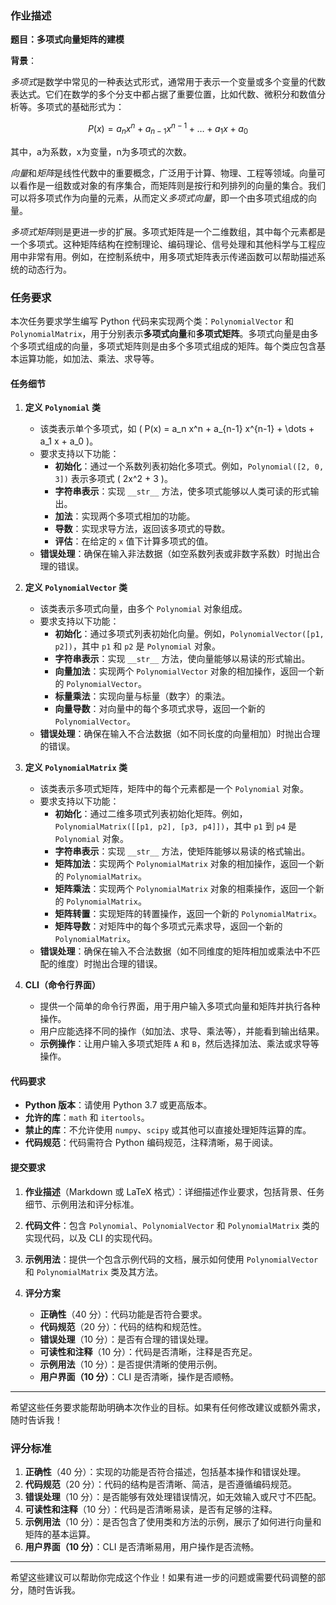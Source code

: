 ### 作业描述

**题目：多项式向量矩阵的建模**

**背景**： 

*多项式*是数学中常见的一种表达式形式，通常用于表示一个变量或多个变量的代数表达式。它们在数学的多个分支中都占据了重要位置，比如代数、微积分和数值分析等。多项式的基础形式为：



$$
P(x) = a_n x^n + a_{n-1} x^{n-1} + \dots + a_1 x + a_0
$$

其中，a为系数，x为变量，n为多项式的次数。


*向量*和*矩阵*是线性代数中的重要概念，广泛用于计算、物理、工程等领域。向量可以看作是一组数或对象的有序集合，而矩阵则是按行和列排列的向量的集合。我们可以将多项式作为向量的元素，从而定义*多项式向量*，即一个由多项式组成的向量。

*多项式矩阵*则是更进一步的扩展。多项式矩阵是一个二维数组，其中每个元素都是一个多项式。这种矩阵结构在控制理论、编码理论、信号处理和其他科学与工程应用中非常有用。例如，在控制系统中，用多项式矩阵表示传递函数可以帮助描述系统的动态行为。


### 任务要求

本次任务要求学生编写 Python 代码来实现两个类：`PolynomialVector` 和 `PolynomialMatrix`，用于分别表示**多项式向量**和**多项式矩阵**。多项式向量是由多个多项式组成的向量，多项式矩阵则是由多个多项式组成的矩阵。每个类应包含基本运算功能，如加法、乘法、求导等。

#### 任务细节

1. **定义 `Polynomial` 类**
   - 该类表示单个多项式，如 \( P(x) = a_n x^n + a_{n-1} x^{n-1} + \dots + a_1 x + a_0 \)。
   - 要求支持以下功能：
     - **初始化**：通过一个系数列表初始化多项式。例如，`Polynomial([2, 0, 3])` 表示多项式 \( 2x^2 + 3 \)。
     - **字符串表示**：实现 `__str__` 方法，使多项式能够以人类可读的形式输出。
     - **加法**：实现两个多项式相加的功能。
     - **导数**：实现求导方法，返回该多项式的导数。
     - **评估**：在给定的 `x` 值下计算多项式的值。
   - **错误处理**：确保在输入非法数据（如空系数列表或非数字系数）时抛出合理的错误。

2. **定义 `PolynomialVector` 类**
   - 该类表示多项式向量，由多个 `Polynomial` 对象组成。
   - 要求支持以下功能：
     - **初始化**：通过多项式列表初始化向量。例如，`PolynomialVector([p1, p2])`，其中 `p1` 和 `p2` 是 `Polynomial` 对象。
     - **字符串表示**：实现 `__str__` 方法，使向量能够以易读的形式输出。
     - **向量加法**：实现两个 `PolynomialVector` 对象的相加操作，返回一个新的 `PolynomialVector`。
     - **标量乘法**：实现向量与标量（数字）的乘法。
     - **向量导数**：对向量中的每个多项式求导，返回一个新的 `PolynomialVector`。
   - **错误处理**：确保在输入不合法数据（如不同长度的向量相加）时抛出合理的错误。

3. **定义 `PolynomialMatrix` 类**
   - 该类表示多项式矩阵，矩阵中的每个元素都是一个 `Polynomial` 对象。
   - 要求支持以下功能：
     - **初始化**：通过二维多项式列表初始化矩阵。例如，`PolynomialMatrix([[p1, p2], [p3, p4]])`，其中 `p1` 到 `p4` 是 `Polynomial` 对象。
     - **字符串表示**：实现 `__str__` 方法，使矩阵能够以易读的格式输出。
     - **矩阵加法**：实现两个 `PolynomialMatrix` 对象的相加操作，返回一个新的 `PolynomialMatrix`。
     - **矩阵乘法**：实现两个 `PolynomialMatrix` 对象的相乘操作，返回一个新的 `PolynomialMatrix`。
     - **矩阵转置**：实现矩阵的转置操作，返回一个新的 `PolynomialMatrix`。
     - **矩阵导数**：对矩阵中的每个多项式元素求导，返回一个新的 `PolynomialMatrix`。
   - **错误处理**：确保在输入不合法数据（如不同维度的矩阵相加或乘法中不匹配的维度）时抛出合理的错误。

4. **CLI（命令行界面）**
   - 提供一个简单的命令行界面，用于用户输入多项式向量和矩阵并执行各种操作。
   - 用户应能选择不同的操作（如加法、求导、乘法等），并能看到输出结果。
   - **示例操作**：让用户输入多项式矩阵 `A` 和 `B`，然后选择加法、乘法或求导等操作。

#### 代码要求

- **Python 版本**：请使用 Python 3.7 或更高版本。
- **允许的库**：`math` 和 `itertools`。
- **禁止的库**：不允许使用 `numpy`、`scipy` 或其他可以直接处理矩阵运算的库。
- **代码规范**：代码需符合 Python 编码规范，注释清晰，易于阅读。

#### 提交要求

1. **作业描述**（Markdown 或 LaTeX 格式）：详细描述作业要求，包括背景、任务细节、示例用法和评分标准。
2. **代码文件**：包含 `Polynomial`、`PolynomialVector` 和 `PolynomialMatrix` 类的实现代码，以及 CLI 的实现代码。
3. **示例用法**：提供一个包含示例代码的文档，展示如何使用 `PolynomialVector` 和 `PolynomialMatrix` 类及其方法。
4. **评分方案**

   - **正确性**（40 分）：代码功能是否符合要求。
   - **代码规范**（20 分）：代码的结构和规范性。
   - **错误处理**（10 分）：是否有合理的错误处理。
   - **可读性和注释**（10 分）：代码是否清晰，注释是否充足。
   - **示例用法**（10 分）：是否提供清晰的使用示例。
   - **用户界面（10 分）**：CLI 是否清晰，操作是否顺畅。

---

希望这些任务要求能帮助明确本次作业的目标。如果有任何修改建议或额外需求，随时告诉我！

### 评分标准

1. **正确性**（40 分）：实现的功能是否符合描述，包括基本操作和错误处理。
2. **代码规范**（20 分）：代码的结构是否清晰、简洁，是否遵循编码规范。
3. **错误处理**（10 分）：是否能够有效处理错误情况，如无效输入或尺寸不匹配。
4. **可读性和注释**（10 分）：代码是否清晰易读，是否有足够的注释。
5. **示例用法**（10 分）：是否包含了使用类和方法的示例，展示了如何进行向量和矩阵的基本运算。
6. **用户界面（10 分）**：CLI 是否清晰易用，用户操作是否流畅。

---

希望这些建议可以帮助你完成这个作业！如果有进一步的问题或需要代码调整的部分，随时告诉我。

